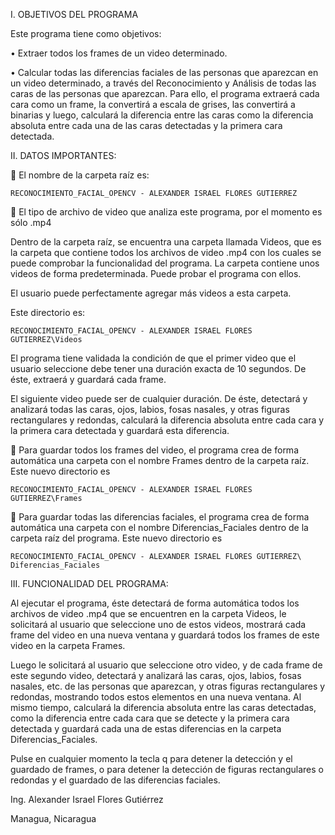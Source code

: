 I.	OBJETIVOS DEL PROGRAMA

   Este programa tiene como objetivos:

•	Extraer todos los frames de un video determinado.

•	Calcular todas las diferencias faciales de las personas que aparezcan en un video determinado, a través del Reconocimiento y Análisis de todas las caras de las personas que aparezcan. Para ello, el programa extraerá cada cara como un frame, la convertirá a escala de 
    grises, las convertirá a binarias y luego, calculará la diferencia entre las caras como la diferencia absoluta entre cada una de las caras detectadas y la primera cara detectada.


II.	DATOS IMPORTANTES:

   El nombre de la carpeta raíz es:

    RECONOCIMIENTO_FACIAL_OPENCV - ALEXANDER ISRAEL FLORES GUTIERREZ

  	El tipo de archivo de video que analiza este programa, por el momento es sólo .mp4 

Dentro de la carpeta raíz, se encuentra una carpeta llamada Videos, que es la carpeta que contiene todos los archivos de video .mp4 con los cuales se puede comprobar la funcionalidad del programa. La carpeta contiene unos videos de forma predeterminada. Puede probar el programa con ellos.

El usuario puede perfectamente agregar más videos a esta carpeta.

Este directorio es:

    RECONOCIMIENTO_FACIAL_OPENCV - ALEXANDER ISRAEL FLORES GUTIERREZ\Videos

El programa tiene validada la condición de que el primer video que el usuario seleccione debe tener una duración exacta de 10 segundos. De éste, extraerá y guardará cada frame.

El siguiente video puede ser de cualquier duración. De éste, detectará y analizará todas las caras, ojos, labios, fosas nasales, y otras figuras rectangulares y redondas, calculará la diferencia absoluta entre cada cara y la primera cara detectada y guardará esta diferencia.

	Para guardar todos los frames del video, el programa crea de forma automática una carpeta con el nombre Frames dentro de la carpeta raíz. Este nuevo directorio es

    RECONOCIMIENTO_FACIAL_OPENCV - ALEXANDER ISRAEL FLORES GUTIERREZ\Frames

	Para guardar todas las diferencias faciales, el programa crea de forma automática una carpeta con el nombre Diferencias_Faciales dentro de la carpeta raíz del programa. Este nuevo directorio es

    RECONOCIMIENTO_FACIAL_OPENCV - ALEXANDER ISRAEL FLORES GUTIERREZ\ Diferencias_Faciales  


III. FUNCIONALIDAD DEL PROGRAMA:

Al ejecutar el programa, éste detectará de forma automática todos los archivos de video .mp4 que se encuentren en la carpeta Videos, le solicitará al usuario que seleccione uno de estos videos, mostrará cada frame del video en una nueva ventana y guardará todos los frames de este video en la carpeta Frames.

Luego le solicitará al usuario que seleccione otro video, y de cada frame de este segundo video, detectará y analizará las caras, ojos, labios, fosas nasales, etc. de las personas que aparezcan, y otras figuras rectangulares y redondas, mostrando todos estos elementos en una nueva ventana. Al mismo tiempo, calculará la diferencia absoluta entre las caras detectadas, como la diferencia entre cada cara que se detecte y la primera cara detectada y guardará cada una de estas diferencias en la carpeta Diferencias_Faciales.

Pulse en cualquier momento la tecla q para detener la detección y el guardado de frames, o para detener la detección de figuras rectangulares o redondas y el guardado de las diferencias faciales.



Ing. Alexander Israel Flores Gutiérrez

Managua, Nicaragua
